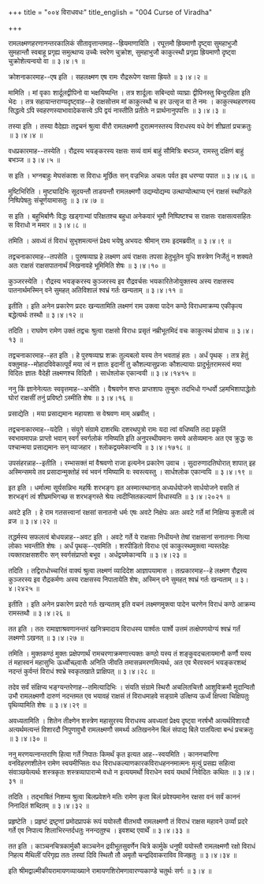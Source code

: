 +++
title = "००४ विराधवधः"
title_english = "004 Curse of Viradha"

+++



  
रामलक्ष्मणहरणानन्तरकालिकं सीतावृत्तान्तमाह--ह्रियमाणाविति । रघूत्तमौ
ह्रियमाणौ दृष्ट्वा सुमहाभुजौ सुमहान्तौ स्वबाहू प्रगृह्य समुत्थाप्य
उच्चैः स्वरेण चुक्रोश, सुमहाभुजौ काकुत्स्थौ प्रगृह्य ह्रियमाणौ दृष्ट्वा
चुक्रोशेत्यन्वयो वा  ॥  ३।४।१  ॥   

  

क्रोशनाकारमाह--एष इति । सहलक्ष्मण एष रामः रौद्ररूपेण रक्षसा ह्रियते  ॥ 
३।४।२  ॥   

  

मामिति । मां वृकाः शार्दूलद्वीपिनो वा भक्षयिष्यन्ति । तत्र शार्दूलाः
सबिन्दवो व्याघ्राः द्वीपिनस्तु बिन्दुरहिता इति भेदः । तत्र
सहायान्तराण्यदृष्ट्वाह--हे राक्षसोत्तम मां काकुत्स्थौ च हर उत्सृज वा ते
नमः । काकुत्स्थहरणस्य सिद्धत्वे ऽपि स्वहरणस्याभावादेकसत्त्वे ऽपि द्वयं
नास्तीति प्रतीतेः न प्रार्थनानुपपत्तिः  ॥  ३।४।३  ॥   

  

तस्या इति । तस्या वैदेह्याः तद्वचनं श्रुत्वा वीरौ रामलक्ष्मणौ
दुरात्मनस्तस्य विराधस्य वधे वेगं शीघ्रतां प्रचक्रतुः  ॥  ३।४।४  ॥   

  

वधप्रकारमाह--तस्येति । रौद्रस्य भयङ्करस्य रक्षसः सव्यं वामं बाहुं
सौमित्रिः बभञ्ज, रामस्तु दक्षिणं बाहुं बभञ्ज  ॥  ३।४।५  ॥   

  

स इति । भग्नबाहुः मेघसंकाशः स विराधः मूर्छितः सन् वज्रभिन्नः अचलः पर्वत
इव धरण्या पपात  ॥  ३।४।६  ॥   

  

मुष्टिभिरिति । मुष्ट्यादिभिः सूदयन्तौ ताडयन्तौ रामलक्ष्मणौ
उद्यम्योद्यम्य उत्थाप्योत्थाप्य एनं राक्षसं स्थण्डिले निष्पिपेषतुः
संचूर्णयामासतुः  ॥  ३।४।७  ॥   

  

स इति । बहुभिर्बाणैः विद्धः खड्गाभ्यां परिक्षतश्च बहुधा अनेकवारं भूमौ
निष्पिष्टश्च स राक्षसः राक्षसत्वसहितः स विराधो न ममार  ॥  ३।४।८  ॥   

  

तमिति । अवध्यं तं विराधं सुभृशमत्यन्तं प्रेक्ष्य भयेषु अभयदः श्रीमान्
रामः इदमब्रवीत्  ॥  ३।४।९  ॥   

  

तद्वचनाकारमाह--तपसेति । पुरुषव्याघ्र हे लक्ष्मण अयं राक्षसः तपसा
हेतुभूतेन युधि शस्त्रेण निर्जेतुं न शक्यते अतः राक्षसं राक्षसपातनार्थं
निखनावहे भूमिमिति शेषः  ॥  ३।४।१०  ॥   

  

कुञ्जरस्येति । रौद्रस्य भयङ्करस्य कुञ्जरस्य इव रौद्रवर्चसः
भयकारितेजोयुक्तस्य अस्य राक्षसस्य पातनार्थमस्मिन् वने सुमहत् अतिविशालं
श्वभ्रं गर्तः खन्यताम्  ॥  ३।४।११  ॥   

  

इतीति । इति अनेन प्रकारेण प्रदरः खन्यतामिति लक्ष्मणं राम उक्त्वा पादेन
कण्ठे विराधमाक्रम्य एकीकृत्य बद्धेत्यर्थः तस्थौ  ॥  ३।४।१२  ॥   

  

तदिति । राघवेण रामेण उक्तं तद्वचः श्रुत्वा राक्षसो विराधः प्रसृतं
नम्रीभूतमिदं वचः काकुत्स्थं प्रोवाच  ॥  ३।४।१३  ॥   

  

तद्वचनाकारमाह--हत इति । हे पुरुषव्याघ्र शक्रः तुल्यबलो यस्य तेन भवताहं
हतः । अर्धं पृथक् । तत्र हेतुं वक्तुमाह--मोहादविवेकात्पूर्वं मया त्वं न
ज्ञातः इदानीं तु कौशल्यासुप्रजाः कौशल्यायाः प्रादुर्भूतरामस्त्वं मया
विदितः ज्ञातः वैदेही लक्ष्मणश्च विदितौ । सार्धश्लोक एकान्वयी  ॥  ३।४।१४१५
 ॥   

  

ननु किं ज्ञानेनेत्यतः स्ववृत्तमाह--अभीति । वैश्रवणेन शप्तः प्राप्तशापः
तुम्बुरुः तदभिधो गन्धर्वो ऽहमभिशापाद्धेतोः घोरां राक्षसीं तनुं प्रविष्टो
ऽस्मीति शेषः  ॥  ३।४।१६  ॥   

  

प्रसाद्येति । मया प्रसाद्यमानः महायशाः स वेश्रवणः माम् अब्रवीत् ।  

तद्वचनाकारमाह--यदेति । संयुगे संग्रामे दाशरथिः दशरथपुत्रो रामः यदा त्वां
वधिष्यति तदा प्रकृतिं स्वभावमापन्नः प्राप्तो भवान् स्वर्गं स्वर्गलोकं
गमिष्यति इति अनुपस्थीयमानः समये असेव्यमानः अत एव क्रुद्धः सः पश्चान्मया
प्रसाद्यमानः सन् व्याजहार । श्लोकद्वयमेकान्वयि  ॥  ३।४।१७१८  ॥   

  

उपसंहरन्नाह--इतीति । रम्भासक्तं मां वैश्रवणो राजा इत्यनेन प्रकारेण उवाच
। सुदारुणादतिघोरात् शापात् इह अस्मिन्समये तव प्रसादान्मुक्तोहं स्वं भवनं
गमिष्यामि वः स्वस्त्यस्तु । सार्धश्लोक एकान्वयि  ॥  ३।४।१९  ॥   

  

इत इति । धर्मात्मा सूर्यसन्निभः महर्षिः शरभङ्गः इत अस्मात्स्थानात्
अध्यर्धयोजने सार्धयोजने वसति तं शरभङ्गं त्वं शीघ्रमभिगच्छ स शरभङ्गस्ते
श्रेयः त्वदीप्सितकल्याणं विधास्यति  ॥  ३।४।२०२१  ॥   

  

अवटे इति । हे राम गतसत्त्वानां रक्षसां सनातनो धर्मः एषः अवटे निक्षेपः
अतः अवटे गर्ते मां निक्षिप्य कुशली त्वं व्रज  ॥  ३।४।२२  ॥   

  

तद्धर्मस्य सफलत्वं बोधयन्नाह--अवट इति । अवटे गर्ते ये राक्षसाः निधीयन्ते
तेषां राक्षसानां सनातनाः नित्या लोकाः भवन्तीति शेषः । अर्धं
पृथक्--एवमिति । शरपीडितो विराधः एवं काकुत्स्थमुक्त्वा न्यस्तदेहः
त्यक्तराक्षसशरीरः सन् स्वर्गसंप्राप्तो बभूव । अर्धद्वयमेकान्वयि  ॥ 
३।४।२३  ॥   

  

तदिति । तद्विराधोच्चारितं वाक्यं श्रुत्वा लक्ष्मणं व्यादिदेश आज्ञापयामास
। तत्प्रकारमाह--हे लक्ष्मण रौद्रस्य कुञ्जरस्य इव रौद्रकर्मणः अस्य
राक्षसस्य निपातायेति शेषः, अस्मिन् वने सुमहत् श्वभ्रं गर्तः खन्यताम्  ॥ 
३।४।२४२५  ॥   

  

इतीति । इति अनेन प्रकारेण प्रदरो गर्तः खन्यताम् इति वचनं लक्ष्मणमुक्त्वा
पादेन चरणेन विराधं कण्ठे आक्रम्य रामस्तथौ  ॥  ३।४।२६  ॥   

  

तत इति । ततः रामाज्ञाश्रवणानन्तरं खनित्रमादाय विराधस्य पार्श्वतः
पार्श्वे उत्तमं तत्क्षेपणयोग्यं श्वभ्रं गर्तं लक्ष्मणो ऽखनत्  ॥  ३।४।२७
 ॥   

  

तमिति । मुक्तकण्ठं मुक्तः प्रक्षेपणार्थं रामचरणाक्रमणात्त्यक्तः कण्ठो
यस्य तं शङ्कुवदचलायमानौ कर्णौ यस्य तं महास्वनं महासुभिः ऊर्ध्वोच्छ्वासैः
अनिति जीवति तमासन्नमरणमित्यर्थः, अत एव भैरवस्वनं भयङ्करशब्दं नदन्तं
कुर्वन्तं विराधं श्वभ्रे स्वकृतखाते प्राक्षिपत्  ॥  ३।४।२८  ॥   

  

तदेव सर्वं संक्षिप्य भङ्ग्यन्तरेणाह--तमित्यादिभिः । संयति संग्रामे
स्थिरौ अचलितचित्तौ आशुविक्रमौ मुदान्वितौ उभौ रामलक्ष्मणौ दारुणं नदन्तमत
एव भयावहं राक्षसं तं विराधमाहवे सङ्ग्रामे उत्क्षिप्य ऊर्ध्वं क्षिप्त्वा
चिक्षिपतुः पृथिव्यामिति शेषः  ॥  ३।४।२९  ॥   

  

अवध्यतामिति । शितेन तीक्ष्णेन शस्त्रेण महासुरस्य विराधस्य अवध्यतां
प्रेक्ष्य दृष्ट्वा नरर्षभौ अत्यर्थविशारदौ अत्यर्थमत्यन्तं विशारदौ
निपुणावुभौ रामलक्ष्मणौ समर्थ्य अतिखननेन बिलं संपाद्य बिले पातयित्वा
बन्धं प्रचक्रतुः  ॥  ३।४।३०  ॥   

  

ननु मरणयत्नान्तराणि हित्वा गर्ते निपातः किमर्थं कृत इत्यत आह--स्वयमिति ।
काननचारिणा वनविहरणशीलेन रामेण स्वयमीप्सितः वधः
विराधकल्याणकारकविराधहननमात्मनः मृत्युं प्रसह्य सहित्वा संवाञ्छयेत्यर्थः
शस्त्रकृतः शस्त्रव्यापारान्मे वधो न इत्ययमर्थो विराधेन स्वयं यथार्थं
निवेदितः कथितः  ॥  ३।४।३१  ॥   

  

तदिति । तद्भाषितं निशम्य श्रुत्वा बिलप्रवेशने मतिः रामेण कृता बिलं
प्रवेश्यमानेन रक्षसा वनं सर्वं काननं निनादितं शब्दितम्  ॥  ३।४।३२  ॥   

  

प्रहृष्टेति । प्रहृष्टं द्रष्टृ़णां प्रमोदप्रापकं रूपं ययोस्तौ वीतभयौ
रामलक्ष्मणौ तं विराधं राक्षस महावने उर्व्यां प्रदरे गर्ते एव निपात्य
शिलाभिरन्तर्दधतुः ननन्दतुश्च । इवशब्द एवार्थें  ॥  ३।४।३३  ॥   

  

तत इति । काञ्चनचित्रकार्मुकौ काञ्चनेन द्रवीभूतसुवर्णेन चित्रे कार्मुके
धनुषी ययोस्तौ रामलक्ष्मणौ रक्षो विराधं निहत्य मैथिलीं परिगृह्य ततः
तस्यां दिवि स्थितौ तौ अमृतौ चन्द्रदिवाकराविव विजह्रतुः  ॥  ३।४।३४  ॥   

  

इति श्रीमद्वाल्मीकीयरामायणव्याख्याने रामायणशिरोमणावारण्यकाण्डे चतुर्थः
सर्गः  ॥  ३।४  ॥   

  


